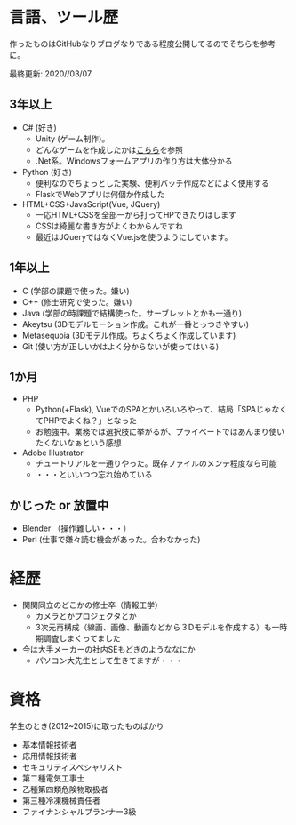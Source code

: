 
# 言語、ツール歴
作ったものはGitHubなりブログなりである程度公開してるのでそちらを参考に。

最終更新: 2020//03/07

## 3年以上
* C# (好き)
    * Unity (ゲーム制作)。
    * どんなゲームを作成したかは[こちら](game.md)を参照
    * .Net系。Windowsフォームアプリの作り方は大体分かる
* Python (好き)
    * 便利なのでちょっとした実験、便利バッチ作成などによく使用する
    * FlaskでWebアプリは何個か作成した
* HTML+CSS+JavaScript(Vue, JQuery)  
    * 一応HTML+CSSを全部一から打ってHPできたりはします
    * CSSは綺麗な書き方がよくわからんですね
    * 最近はJQueryではなくVue.jsを使うようにしています。

## 1年以上
* C (学部の課題で使った。嫌い)
* C++ (修士研究で使った。嫌い)
* Java (学部の時課題で結構使った。サーブレットとかも一通り)
* Akeytsu (3Dモデルモーション作成。これが一番とっつきやすい)
* Metasequoia (3Dモデル作成。ちょくちょく作成しています)
* Git (使い方が正しいかはよく分からないが使ってはいる)

## 1か月
* PHP
    * Python(+Flask), VueでのSPAとかいろいろやって、結局「SPAじゃなくてPHPでよくね？」となった
    * お勉強中。業務では選択肢に挙がるが、プライベートではあんまり使いたくないなぁという感想
* Adobe Illustrator
    * チュートリアルを一通りやった。既存ファイルのメンテ程度なら可能
    * ・・・といいつつ忘れ始めている

## かじった or 放置中
* Blender （操作難しい・・・）
* Perl (仕事で嫌々読む機会があった。合わなかった)

# 経歴
* 関関同立のどこかの修士卒（情報工学）
  * カメラとかプロジェクタとか
  * 3次元再構成（線画、画像、動画などから３Dモデルを作成する）も一時期調査しまくってました
* 今は大手メーカーの社内SEもどきのようななにか
  * パソコン大先生として生きてますが・・・

# 資格
学生のとき(2012~2015)に取ったものばかり

* 基本情報技術者
* 応用情報技術者
* セキュリティスペシャリスト
* 第二種電気工事士
* 乙種第四類危険物取扱者
* 第三種冷凍機械責任者
* ファイナンシャルプランナー3級
